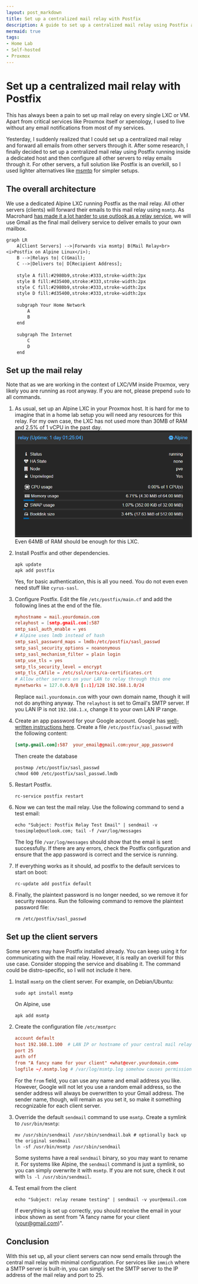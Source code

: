```yaml
---
layout: post_markdown
title: Set up a centralized mail relay with Postfix
description: A guide to set up a centralized mail relay using Postfix and then relay all emails from other servers through it.
mermaid: true
tags:
- Home Lab
- Self-hosted
- Proxmox
---
```

# Set up a centralized mail relay with Postfix
 
This has always been a pain to set up mail relay on every single LXC or VM.
Apart from critical services like Proxmox itself or xpenology, I used to live
without any email notifications from most of my services.

Yesterday, I suddenly realized that I could set up a centralized mail relay
and forward all emails from other servers through it. After some research, I 
finally decided to set up a centralized mail relay using Postfix running inside
a dedicated host and then configure all other servers to relay emails through
it. For other servers, a full solution like Postfix is an overkill, so I used
lighter alternatives like [msmtp](https://wiki.debian.org/msmtp) for simpler
setups. 

## The overall architecture

We use a dedicated Alpine LXC running Postfix as the mail relay. All other
servers (clients) will forward their emails to this mail relay using `msmtp`. As
Macrohard 
[has made it a lot harder to use outlook as a relay service](https://www.reddit.com/r/Outlook/comments/1g56ejp/did_microsoft_recently_discontinued_smtp_support/),
we will use Gmail as the final mail delivery service to deliver emails to your
own mailbox.

```mermaid
graph LR
    A[Client Servers] -->|Forwards via msmtp| B(Mail Relay<br><i>Postfix on Alpine Linux</i>);
    B -->|Relays to| C(Gmail);
    C -->|Delivers to| D[Recipient Address];

    style A fill:#2980b9,stroke:#333,stroke-width:2px
    style B fill:#d35400,stroke:#333,stroke-width:2px
    style C fill:#2980b9,stroke:#333,stroke-width:2px
    style D fill:#d35400,stroke:#333,stroke-width:2px

    subgraph Your Home Network
        A
        B
    end

    subgraph The Internet
        C
        D
    end
```

## Set up the mail relay

Note that as we are working in the context of LXC/VM inside Proxmox, very likely
you are running as root anyway. If you are not, please prepend `sudo` to all
commands.

1. As usual, set up an Alpine LXC in your Proxmox host. It is hard for me to
   imagine that in a home lab setup you will need any resources for this relay.
   For my own case, the LXC has not used more than 30MB of RAM and 2.5% of 1
   vCPU in the past day.
   ![Alpine resources assigned](/assets/images/homelab/2025-08-14-mail_relay/resources.png)
   Even 64MB of RAM should be enough for this LXC.

2. Install Postfix and other dependencies.
   ```shell
   apk update
   apk add postfix
   ```
   Yes, for basic authentication, this is all you need. You do not even even
   need stuff like `cyrus-sasl`.

3. Configure Postfix. Edit the file `/etc/postfix/main.cf` and add the following
   lines at the end of the file.
   ```conf
   myhostname = mail.yourdomain.com
   relayhost = [smtp.gmail.com]:587
   smtp_sasl_auth_enable = yes
   # Alpine uses lmdb instead of hash
   smtp_sasl_password_maps = lmdb:/etc/postfix/sasl_passwd
   smtp_sasl_security_options = noanonymous
   smtp_sasl_mechanism_filter = plain login
   smtp_use_tls = yes
   smtp_tls_security_level = encrypt
   smtp_tls_CAfile = /etc/ssl/certs/ca-certificates.crt
   # Allow other servers on your LAN to relay through this one
   mynetworks = 127.0.0.0/8 [::1]/128 192.168.1.0/24
   ```
   Replace `mail.yourdomain.com` with your own domain name, though it will not
   do anything anyway. The `relayhost` is set to Gmail's SMTP server. If you LAN
   IP is not `192.168.1.x`, change it to your own LAN IP range. 

4. Create an app password for your Google account. Google has 
   [well-written instructions here](https://support.google.com/accounts/answer/185833?hl=en).
   Create a file `/etc/postfix/sasl_passwd` with the following content:
   ```conf
   [smtp.gmail.com]:587  your_email@gmail.com:your_app_password
   ```
   Then create the database
   ```shell
   postmap /etc/postfix/sasl_passwd
   chmod 600 /etc/postfix/sasl_passwd.lmdb
   ```

5. Restart Postfix.
   ```shell
   rc-service postfix restart
   ```
   
6. Now we can test the mail relay. Use the following command to send a test email:
   ```shell
   echo "Subject: Postfix Relay Test Email" | sendmail -v toosimple@outlook.com; tail -f /var/log/messages
   ```
   The log file `/var/log/messages` should show that the email is sent
   successfully. If there are any errors, check the Postfix configuration and
   ensure that the app password is correct and the service is running.

7. If everything works as it should, ad postfix to the default services to
   start on boot:
   ```shell
   rc-update add postfix default
   ```
   
8. Finally, the plaintext password is no longer needed, so we remove it for
   security reasons. Run the following command to remove the plaintext password
   file:
   ```shell    
   rm /etc/postfix/sasl_passwd
   ```

## Set up the client servers

Some servers may have Postfix installed already. You can keep using it for
communicating with the mail relay. However, it is really an overkill for this
use case. Consider stopping the service and disabling it. The command could be
distro-specific, so I will not include it here.

1. Install `msmtp` on the client server. For example, on Debian/Ubuntu:
   ```shell
   sudo apt install msmtp 
   ```
   On Alpine, use 
   ```shell
   apk add msmtp
   ```

2. Create the configuration file `/etc/msmtprc`
   ```conf
   account default
   host 192.168.1.100  # LAN IP or hostname of your central mail relay
   port 25
   auth off
   from "A fancy name for your client" <what@ever.yourdomain.com>
   logfile ~/.msmtp.log # /var/log/msmtp.log somehow causes permission issues
   ```
   For the `from` field, you can use any name and email address you like.
   However, Google will not let you use a random email address, so the sender
   address will always be overwritten to your Gmail address. The sender name,
   though, will remain as you set it, so make it something recognizable for each
   client server.

3. Override the default `sendmail` command to use `msmtp`. Create a
   symlink to `/usr/bin/msmtp`:
   ```shell
   mv /usr/sbin/sendmail /usr/sbin/sendmail.bak # optionally back up the original sendmail
   ln -sf /usr/bin/msmtp /usr/sbin/sendmail
   ```
   Some systems have a real `sendmail` binary, so you may want to rename it. For
   systems like Alpine, the `sendmail` command is just a symlink, so you can
   simply overwrite it with `msmtp`. If you are not sure, check it out with `ls
   -l /usr/sbin/sendmail`.

4. Test email from the client
   ```shell
   echo "Subject: relay rename testing" | sendmail -v your@email.com
   ```
   If everything is set up correctly, you should receive the email in your inbox
   shown as sent from "A fancy name for your client (your@gmail.com)".

## Conclusion

With this set up, all your client servers can now send emails through the
central mail relay with minimal configuration. For services like `immich` where
a SMTP server is built-in, you can simply set the SMTP server to the IP address
of the mail relay and port to 25.